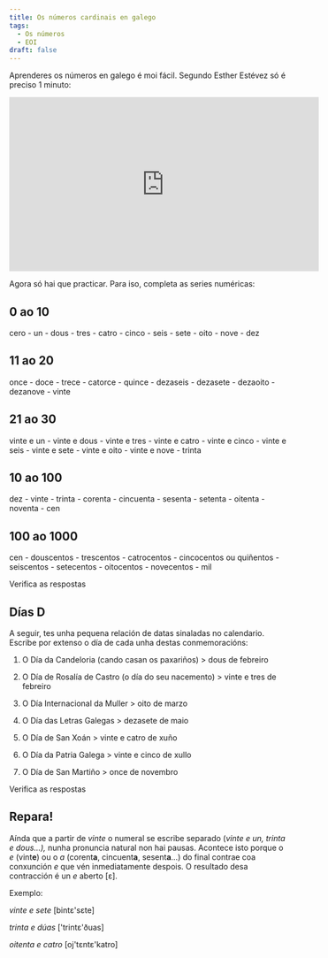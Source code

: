 ```yaml
---
title: Os números cardinais en galego
tags:
  - Os números
  - EOI
draft: false
---
```

Aprenderes os números en galego é moi fácil. Segundo Esther Estévez só é preciso 1 minuto:

<iframe width="560" height="315" src="https://www.youtube.com/embed/JBVN3Nst5Po" title="YouTube video player" frameborder="0" allow="accelerometer; autoplay; clipboard-write; encrypted-media; gyroscope; picture-in-picture; web-share" allowfullscreen></iframe>

Agora só hai que practicar. Para iso, completa as series numéricas:

## 0 ao 10

<e-answer>cero</e-answer> - un - <e-answer>dous</e-answer> - tres - <e-answer>catro</e-answer> - cinco - <e-answer>seis</e-answer> - sete - <e-answer>oito</e-answer> - nove - <e-answer>dez</e-answer>

## 11 ao 20

once - <e-answer>doce</e-answer> - trece - <e-answer>catorce</e-answer> - quince - <e-answer>dezaseis</e-answer> - dezasete - <e-answer>dezaoito</e-answer> - dezanove - <e-answer>vinte</e-answer>

## 21 ao 30

<e-answer>vinte e un</e-answer> - vinte e dous - <e-answer>vinte e tres</e-answer> - vinte e catro - <e-answer>vinte e cinco</e-answer> - vinte e seis - <e-answer>vinte e sete</e-answer> - vinte e oito - <e-answer>vinte e nove</e-answer> - trinta

## 10 ao 100

dez - <e-answer>vinte</e-answer> - trinta - <e-answer>corenta</e-answer> - cincuenta - <e-answer>sesenta</e-answer> - setenta - <e-answer>oitenta</e-answer> - noventa - <e-answer>cen</e-answer>

## 100 ao 1000

<e-answer>cen</e-answer> - douscentos - <e-answer>trescentos</e-answer> - catrocentos - <e-answer>cincocentos</e-answer> ou quiñentos - <e-answer>seiscentos</e-answer> - setecentos - <e-answer>oitocentos</e-answer> - novecentos - <e-answer>mil</e-answer>

<e-validate>Verifica as respostas</e-validate>

## Días D

A seguir, tes unha pequena relación de datas sinaladas no calendario. Escribe por extenso o día de cada unha destas conmemoracións: 

1. O Día da Candeloria (cando casan os paxariños) > <e-answer>dous</e-answer> de febreiro

2. O Día de Rosalía de Castro (o día do seu nacemento) > <e-answer>vinte e tres</e-answer> de febreiro

3. O Día Internacional da Muller > <e-answer>oito</e-answer> de marzo

4. O Día das Letras Galegas > <e-answer>dezasete</e-answer> de maio

5. O Día de San Xoán > <e-answer>vinte e catro</e-answer> de xuño

6. O Día da Patria Galega > <e-answer>vinte e cinco</e-answer> de xullo

7. O Día de San Martiño > <e-answer>once</e-answer> de novembro

<e-validate>Verifica as respostas</e-validate>

## Repara!

Aínda que a partir de *vinte* o numeral se escribe separado (*vinte e un, trinta e dous...),* nunha pronuncia natural non hai pausas. Acontece isto porque o *e* (vint**e**) ou o *a* (corent**a**, cincuent**a**, sesent**a**...) do final contrae coa conxunción *e* que vén inmediatamente despois. O resultado desa contracción é un *e* aberto \[ɛ].

Exemplo:

*vinte e sete* \[bintɛ'sɛte]

*trinta e dúas* \['trintɛ'ðuas]

*oitenta e catro* \[oj'tɛntɛ'katro]